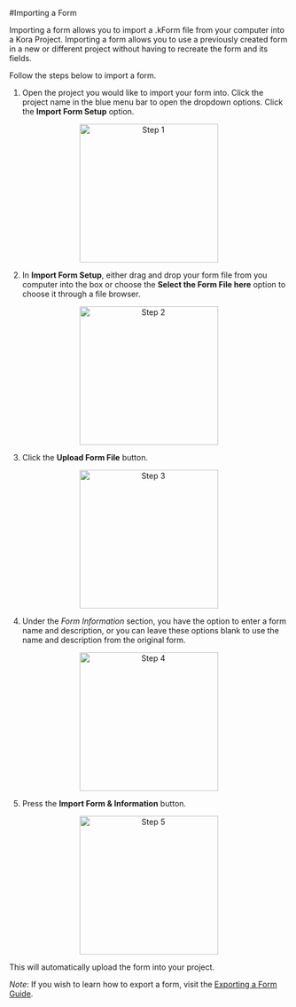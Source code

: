 #Importing a Form

Importing a form allows you to import a .kForm file from your computer into a Kora Project. Importing a form allows you to use a previously created form in a new or different project without having to recreate the form and its fields. 

Follow the steps below to import a form. 

1. Open the project you would like to import your form into. Click the project name in the blue menu bar to open the dropdown options. Click the **Import Form Setup** option. 

<p align="center"> <img src="../forms-img/importing_a_form_1_annotated.png" width="250" style="align:center" title="Step 1"> </p>

2. In **Import Form Setup**, either drag and drop your form file from you computer into the box or choose the **Select the Form File here** option to choose it through a file browser. 

<p align="center"> <img src="../forms-img/importing_a_form_2_annotated.png" width="250" style="align:center" title="Step 2"> </p>

3. Click the **Upload Form File** button. 

<p align="center"> <img src="../forms-img/importing_a_form_3_annotated.png" width="250" style="align:center" title="Step 3"> </p>

4. Under the *Form Information* section, you have the option to enter a form name and description, or you can leave these options blank to use the name and description from the original form. 

<p align="center"> <img src="../forms-img/importing_a_form_4_annotated.png" width="250" style="align:center" title="Step 4"> </p>

5. Press the **Import Form & Information** button. 

<p align="center"> <img src="../forms-img/importing_a_form_5_annotated.png" width="250" style="align:center" title="Step 5"> </p>


This will automatically upload the form into your project.



*Note*: If you wish to learn how to export a form, visit the [Exporting a Form Guide](../forms/exporting_a_form.md).


